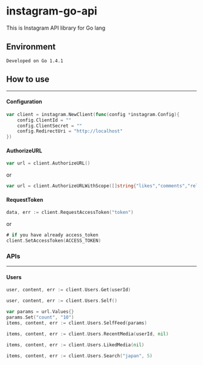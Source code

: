 # instagram-go-api

This is Instagram API library for Go lang

## Environment

	Developed on Go 1.4.1

## How to use

----
#### Configuration

```go
var client = instagram.NewClient(func(config *instagram.Config){
	config.ClientId = ""
	config.ClientSecret = ""
	config.RedirectUri = "http://localhost"
})
```

#### AuthorizeURL

```go
var url = client.AuthorizeURL()
```
or
```go
var url = client.AuthorizeURLWithScope([]string{"likes","comments","relationships"})
```

#### RequestToken

```go
data, err := client.RequestAccessToken("token")
```
or
```go
# if you have already access_token
client.SetAccessToken(ACCESS_TOKEN)
```

### APIs

----
#### Users

```go
user, content, err := client.Users.Get(userId)

user, content, err := client.Users.Self()

var params = url.Values{}
params.Set("count", "10")
items, content, err := client.Users.SelfFeed(params)

items, content, err := client.Users.RecentMedia(userId, nil)

items, content, err := client.Users.LikedMedia(nil)

items, content, err := client.Users.Search("japan", 5)
```
